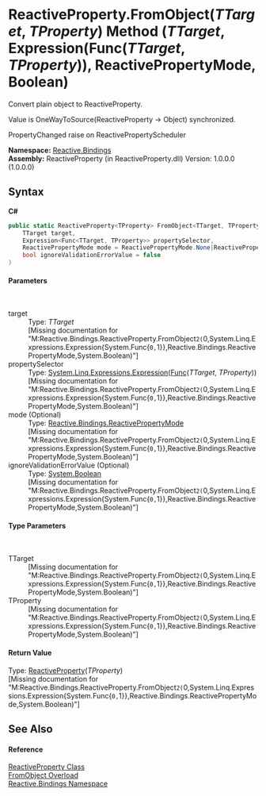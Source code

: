 # ReactiveProperty.FromObject(*TTarget*, *TProperty*) Method (*TTarget*, Expression(Func(*TTarget*, *TProperty*)), ReactivePropertyMode, Boolean)
 


Convert plain object to ReactiveProperty.

Value is OneWayToSource(ReactiveProperty -> Object) synchronized.

PropertyChanged raise on ReactivePropertyScheduler


**Namespace:**&nbsp;<a href="c3971206-685a-088e-bb60-d89f59135b99">Reactive.Bindings</a><br />**Assembly:**&nbsp;ReactiveProperty (in ReactiveProperty.dll) Version: 1.0.0.0 (1.0.0.0)

## Syntax

**C#**<br />
``` C#
public static ReactiveProperty<TProperty> FromObject<TTarget, TProperty>(
	TTarget target,
	Expression<Func<TTarget, TProperty>> propertySelector,
	ReactivePropertyMode mode = ReactivePropertyMode.None|ReactivePropertyMode.DistinctUntilChanged|ReactivePropertyMode.RaiseLatestValueOnSubscribe,
	bool ignoreValidationErrorValue = false
)

```


#### Parameters
&nbsp;<dl><dt>target</dt><dd>Type: *TTarget*<br />\[Missing <param name="target"/> documentation for "M:Reactive.Bindings.ReactiveProperty.FromObject``2(``0,System.Linq.Expressions.Expression{System.Func{``0,``1}},Reactive.Bindings.ReactivePropertyMode,System.Boolean)"\]</dd><dt>propertySelector</dt><dd>Type: <a href="http://msdn2.microsoft.com/en-us/library/bb335710" target="_blank">System.Linq.Expressions.Expression</a>(<a href="http://msdn2.microsoft.com/en-us/library/bb549151" target="_blank">Func</a>(*TTarget*, *TProperty*))<br />\[Missing <param name="propertySelector"/> documentation for "M:Reactive.Bindings.ReactiveProperty.FromObject``2(``0,System.Linq.Expressions.Expression{System.Func{``0,``1}},Reactive.Bindings.ReactivePropertyMode,System.Boolean)"\]</dd><dt>mode (Optional)</dt><dd>Type: <a href="0417bb4d-0308-0a3d-6c58-5ed554a7399f">Reactive.Bindings.ReactivePropertyMode</a><br />\[Missing <param name="mode"/> documentation for "M:Reactive.Bindings.ReactiveProperty.FromObject``2(``0,System.Linq.Expressions.Expression{System.Func{``0,``1}},Reactive.Bindings.ReactivePropertyMode,System.Boolean)"\]</dd><dt>ignoreValidationErrorValue (Optional)</dt><dd>Type: <a href="http://msdn2.microsoft.com/en-us/library/a28wyd50" target="_blank">System.Boolean</a><br />\[Missing <param name="ignoreValidationErrorValue"/> documentation for "M:Reactive.Bindings.ReactiveProperty.FromObject``2(``0,System.Linq.Expressions.Expression{System.Func{``0,``1}},Reactive.Bindings.ReactivePropertyMode,System.Boolean)"\]</dd></dl>

#### Type Parameters
&nbsp;<dl><dt>TTarget</dt><dd>\[Missing <typeparam name="TTarget"/> documentation for "M:Reactive.Bindings.ReactiveProperty.FromObject``2(``0,System.Linq.Expressions.Expression{System.Func{``0,``1}},Reactive.Bindings.ReactivePropertyMode,System.Boolean)"\]</dd><dt>TProperty</dt><dd>\[Missing <typeparam name="TProperty"/> documentation for "M:Reactive.Bindings.ReactiveProperty.FromObject``2(``0,System.Linq.Expressions.Expression{System.Func{``0,``1}},Reactive.Bindings.ReactivePropertyMode,System.Boolean)"\]</dd></dl>

#### Return Value
Type: <a href="f3535edb-3165-1739-6d01-0a18033afe61">ReactiveProperty</a>(*TProperty*)<br />\[Missing <returns> documentation for "M:Reactive.Bindings.ReactiveProperty.FromObject``2(``0,System.Linq.Expressions.Expression{System.Func{``0,``1}},Reactive.Bindings.ReactivePropertyMode,System.Boolean)"\]

## See Also


#### Reference
<a href="ace2c938-d77c-5f37-c681-347205251571">ReactiveProperty Class</a><br /><a href="52374021-d14c-956e-869b-1ce3f0e667df">FromObject Overload</a><br /><a href="c3971206-685a-088e-bb60-d89f59135b99">Reactive.Bindings Namespace</a><br />